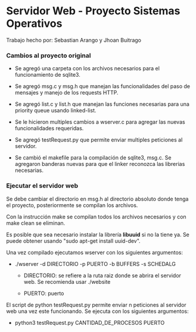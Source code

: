 # Servidor Web - Proyecto Sistemas Operativos

Trabajo hecho por: Sebastian Arango y Jhoan Buitrago

### Cambios al proyecto original

* Se agregó una carpeta con los archivos necesarios para el funcionamiento de sqlite3.

* Se agregó msg.c y msg.h que manejan las funcionalidades del paso de mensajes y manejo de los requests HTTP.

* Se agregó list.c y list.h que manejan las funciones necesarias para una priority queue usando linked-list.

* Se le hicieron multiples cambios a wserver.c para agregar las nuevas funcionalidades requeridas.

* Se agregó testRequest.py que permite enviar multiples peticiones al servidor.

* Se cambió el makefile para la compilación de sqlite3, msg.c. Se agregaron banderas nuevas para que el linker reconozca las librerias necesarias.

### Ejecutar el servidor web

Se debe cambiar el directorio en msg.h al directorio absoluto donde tenga el proyecto, posteriormente se compilan los archivos.

Con la instrucción make se compilan todos los archivos necesarios y con make clean se eliminan.

Es posible que sea necesario instalar la librería __libuuid__ si no la tiene ya. Se puede obtener usando "sudo apt-get install uuid-dev".

Una vez compilado ejecutamos wserver con los siguientes argumentos:

- ./wserver -d DIRECTORIO -p PUERTO -b BUFFERS -s SCHEDALG

    - DIRECTORIO: se refiere a la ruta raiz donde se abrira el servidor web. Se recomienda usar ./website
    
    - PUERTO: puerto

El script de python testRequest.py permite enviar n peticiones al servidor web una vez este funcionando. Se ejecuta con los siguientes argumentos:

- python3 testRequest.py CANTIDAD_DE_PROCESOS PUERTO

